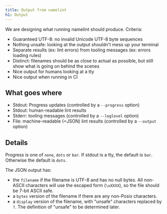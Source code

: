 ```yaml
---
title: Output from namelint
h1: Output
---
```


We are designing what running namelint should produce.  Criteria:

* Guaranteed UTF-8: no invalid Unicode UTF-8 byte sequences
* Nothing unsafe: looking at the output shouldn't mess up your terminal
* Separate results (ex: lint errors) from tooling messages (ex: errors loading rules)
* Distinct: filenames should be as close to actual as possible, but still show what is going on behind the scenes
* Nice output for humans looking at a tty
* Nice output when running in CI

## What goes where

* Stdout: Progress updates (controlled by a `--progress` option)
* Stdout: human-readable lint results
* Stderr: tooling messages (controlled by a `--loglevel` option)
* File: machine-readable (=JSON) lint results (controlled by a `--output` option)

## Details

Progress is one of `none`, `dots` or `bar`.  If stdout is a tty, the default is `bar`.  Otherwise the default is `dots`.

The JSON output has:
* the `filename` if the filename is UTF-8 and has no null bytes.  All non-ASCII characters will use the escaped form (`\uXXXX`), so the file should be 7-bit ASCII safe.
* a `bytes` version of the filename if there are any non-Posix characters.
* a `display` version of the filename, with "unsafe" characters replaced by `?`.  The definition of "unsafe" to be determined later.
